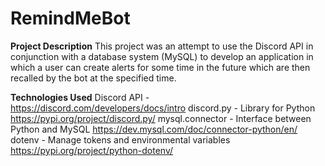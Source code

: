 # RemindMeBot

**Project Description**
This project was an attempt to use the Discord API in conjunction with a database system (MySQL) to develop an application in which a user can create alerts for some time in the future which are then recalled by the bot at the specified time.

**Technologies Used**
Discord API - https://discord.com/developers/docs/intro
discord.py - Library for Python https://pypi.org/project/discord.py/
mysql.connector - Interface between Python and MySQL https://dev.mysql.com/doc/connector-python/en/
dotenv - Manage tokens and environmental variables https://pypi.org/project/python-dotenv/

